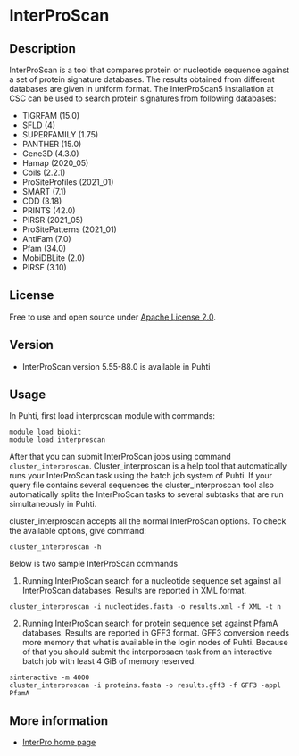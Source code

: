 # InterProScan

## Description

InterProScan is a tool that compares protein or nucleotide sequence against a set of protein signature databases. 
The results obtained from different databases are given in uniform format. The InterProScan5 installation at CSC can 
be used to search protein signatures from following databases:

   * TIGRFAM (15.0)
   * SFLD (4) 
   * SUPERFAMILY (1.75) 
   * PANTHER (15.0) 
   * Gene3D (4.3.0)
   * Hamap (2020_05)
   * Coils (2.2.1)
   * ProSiteProfiles (2021_01) 
   * SMART (7.1)
   * CDD (3.18) 
   * PRINTS (42.0) 
   * PIRSR (2021_05) 
   * ProSitePatterns (2021_01) 
   * AntiFam (7.0) 
   * Pfam (34.0)
   * MobiDBLite (2.0)
   * PIRSF (3.10)
 

## License

Free to use and open source under [Apache License 2.0](https://www.apache.org/licenses/LICENSE-2.0).

## Version

*   InterProScan version 5.55-88.0 is available in Puhti

## Usage 

In Puhti, first load interproscan module with commands:
```text
module load biokit
module load interproscan
```

After that you can submit  InterProScan jobs using command `cluster_interproscan`. Cluster_interproscan 
is a help tool that automatically runs your InterProScan task using the batch job system of Puhti. 
If your query file contains several sequences the cluster_interproscan tool also automatically splits 
the InterProScan tasks to several subtasks that are run simultaneously in Puhti. 

cluster_interproscan accepts all the normal InterProScan options. To check the available options, give command:

```text
cluster_interproscan -h
```

Below is two sample InterProScan commands

1. Running InterProScan search for a nucleotide sequence set  against all InterProScan databases. 
Results are reported in XML format.
```text
cluster_interproscan -i nucleotides.fasta -o results.xml -f XML -t n
```

2. Running InterProScan search for protein sequence set against PfamA databases. Results are reported in GFF3 format. GFF3 conversion needs more memory that what is available in the login nodes of Puhti. Because of that you should submit the interporosacn task from an interactive batch job with least 4 GiB of memory reserved. 
```text
sinteractive -m 4000
cluster_interproscan -i proteins.fasta -o results.gff3 -f GFF3 -appl PfamA
```


## More information

*   [InterPro home page](https://www.ebi.ac.uk/interpro/)
